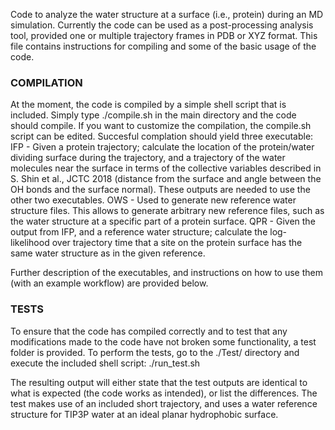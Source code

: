 Code to analyze the water structure at a surface (i.e., protein) during an MD simulation. Currently the code can be used as a post-processing analysis tool, provided one or multiple trajectory frames in PDB or XYZ format. This file contains instructions for compiling and some of the basic usage of the code.

###  COMPILATION ###
At the moment, the code is compiled by a simple shell script that is included. Simply type ./compile.sh in the main directory and the code should compile. If you want to customize the compilation, the compile.sh script can be edited. Succesful complation should yield three executable:
IFP - Given a protein trajectory; calculate the location of the protein/water dividing surface during the trajectory, and a trajectory of the water molecules near the surface in terms of the collective variables described in S. Shin et al., JCTC 2018 (distance from the surface and angle between the OH bonds and the surface normal). These outputs are needed to use the other two executables.
OWS - Used to generate new reference water structure files. This allows to generate arbitrary new reference files, such as the water structure at a specific part of a protein surface.
QPR - Given the output from IFP, and a reference water structure; calculate the log-likelihood over trajectory time that a site on the protein surface has the same water structure as in the given reference.

Further description of the executables, and instructions on how to use them (with an example workflow) are provided below.

### TESTS ###
To ensure that the code has compiled correctly and to test that any modifications made to the code have not broken some functionality, a test folder is provided. To perform the tests, go to the ./Test/ directory and execute the included shell script: ./run_test.sh 

The resulting output will either state that the test outputs are identical to what is expected (the code works as intended), or list the differences. The test makes use of an included short trajectory, and uses a water reference structure for TIP3P water at an ideal planar hydrophobic surface.


